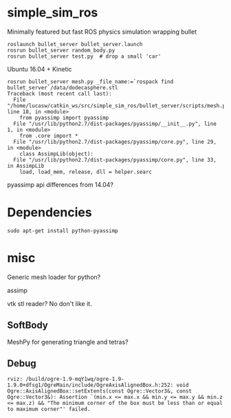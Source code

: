 # simple_sim_ros

Minimally featured but fast ROS physics simulation wrapping bullet

```
roslaunch bullet_server bullet_server.launch
rosrun bullet_server random_body.py
rosrun bullet_server test.py  # drop a small 'car'
```

Ubuntu 16.04 + Kinetic

```
rosrun bullet_server mesh.py _file_name:=`rospack find bullet_server`/data/dodecasphere.stl
Traceback (most recent call last):
  File "/home/lucasw/catkin_ws/src/simple_sim_ros/bullet_server/scripts/mesh.py", line 18, in <module>
    from pyassimp import pyassimp
  File "/usr/lib/python2.7/dist-packages/pyassimp/__init__.py", line 1, in <module>
    from .core import *
  File "/usr/lib/python2.7/dist-packages/pyassimp/core.py", line 29, in <module>
    class AssimpLib(object):
  File "/usr/lib/python2.7/dist-packages/pyassimp/core.py", line 33, in AssimpLib
    load, load_mem, release, dll = helper.searc
```
pyassimp api differences from 14.04?

# Dependencies

```
sudo apt-get install python-pyassimp
```

# misc

Generic mesh loader for python?

assimp

vtk stl reader?
No don't like it.

## SoftBody

MeshPy for generating triangle and tetras?

## Debug

```
rviz: /build/ogre-1.9-mqY1wq/ogre-1.9-1.9.0+dfsg1/OgreMain/include/OgreAxisAlignedBox.h:252: void Ogre::AxisAlignedBox::setExtents(const Ogre::Vector3&, const Ogre::Vector3&): Assertion `(min.x <= max.x && min.y <= max.y && min.z <= max.z) && "The minimum corner of the box must be less than or equal to maximum corner"' failed.
```

